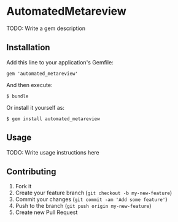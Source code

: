 # AutomatedMetareview

TODO: Write a gem description

## Installation

Add this line to your application's Gemfile:

    gem 'automated_metareview'

And then execute:

    $ bundle

Or install it yourself as:

    $ gem install automated_metareview

## Usage

TODO: Write usage instructions here

## Contributing

1. Fork it
2. Create your feature branch (`git checkout -b my-new-feature`)
3. Commit your changes (`git commit -am 'Add some feature'`)
4. Push to the branch (`git push origin my-new-feature`)
5. Create new Pull Request
